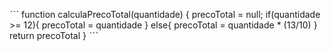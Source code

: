 ˋˋˋ
function calculaPrecoTotal(quantidade) {
  precoTotal = null;
  if(quantidade >= 12){
    precoTotal = quantidade
  }
  else{
    precoTotal = quantidade * (13/10)
  }
  return precoTotal
}
ˋˋˋ